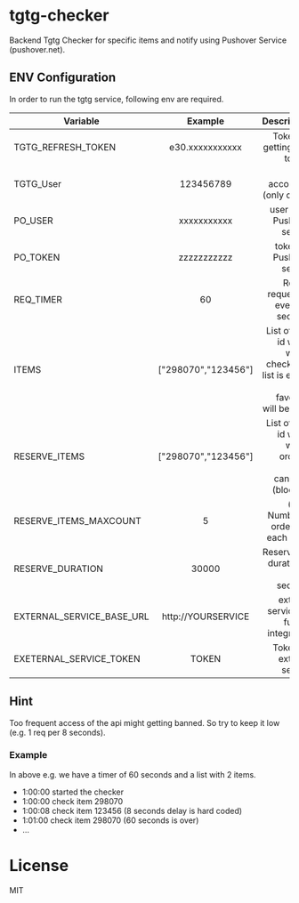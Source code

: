 # tgtg-checker
Backend Tgtg Checker for specific items and notify using Pushover Service (pushover.net).

## ENV Configuration
In order to run the tgtg service, following env are required.

| Variable | Example | Description  |
| ------------- |:-------------:| -----:|
| TGTG_REFRESH_TOKEN | e30.xxxxxxxxxxx | Token for getting new tokens |
| TGTG_User | 123456789    | tgtg account id (only digits)|
| PO_USER | xxxxxxxxxxx | user id for Pushover service |
| PO_TOKEN | zzzzzzzzzzz | token for Pushover service |
| REQ_TIMER | 60 | Repeat requesting every 60 seconds |
| ITEMS | ["298070","123456"] | List of item id which will be checked, if list is empty tgtg favorites will be used |
| RESERVE_ITEMS | ["298070","123456"] | List of item id which will be ordered and canceled (blocked) |
| RESERVE_ITEMS_MAXCOUNT | 5 | (max) Number of orders for each items |
| RESERVE_DURATION | 30000 | Reservation duration in milli seconds |
| EXTERNAL_SERVICE_BASE_URL | http://YOURSERVICE | external service for further integration |
| EXETERNAL_SERVICE_TOKEN | TOKEN | Token for external service |

## Hint
Too frequent access of the api might getting banned. So try to keep it low (e.g. 1 req per 8 seconds). 

### Example
In above e.g. we have a timer of 60 seconds and a list with 2 items.
- 1:00:00 started the checker
- 1:00:00 check item 298070
- 1:00:08 check item 123456 (8 seconds delay is hard coded)
- 1:01:00 check item 298070 (60 seconds is over)
- ...


# License
MIT